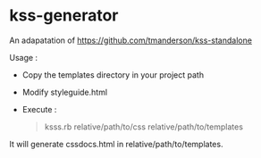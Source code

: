 kss-generator
=============

An adapatation of https://github.com/tmanderson/kss-standalone

Usage : 

* Copy the templates directory in your project path
* Modify styleguide.html
* Execute :

  > ksss.rb relative/path/to/css relative/path/to/templates

It will generate cssdocs.html in relative/path/to/templates.
